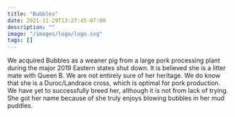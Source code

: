 ```yaml
---
title: "Bubbles"
date: 2021-11-29T13:27:45-07:00
description: ""
image: "/images/logo/logo.svg"
tags: []
---
```


We acquired Bubbles as a weaner pig from a large pork processing plant during the major 2019 Eastern states shut down. It is believed she is a litter mate with Queen B. We are not entirely sure of her heritage. We do know that she is a Duroc/Landrace cross, which is optimal for pork production. We have yet to successfully breed her, although it is not from lack of trying. She got her name because of she truly enjoys blowing bubbles in her mud puddles.
